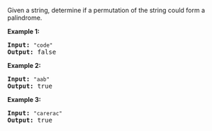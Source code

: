 <div><p>Given a string, determine if a permutation of the string could form a palindrome.</p>

<p><strong>Example 1:</strong></p>

<pre><strong>Input:</strong> <code>"code"</code>
<strong>Output:</strong> false</pre>

<p><strong>Example 2:</strong></p>

<pre><strong>Input:</strong> <code>"aab"</code>
<strong>Output:</strong> true</pre>

<p><strong>Example 3:</strong></p>

<pre><strong>Input:</strong> <code>"carerac"</code>
<strong>Output:</strong> true</pre>
</div>
